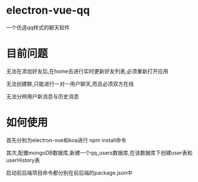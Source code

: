 # electron-vue-qq

一个仿造qq样式的聊天软件

# 目前问题

无法在添加好友后,在home去进行实时更新好友列表,必须重新打开应用

无法创建群,只能进行一对一用户聊天,而且必须双方在线

无法分辨用户新消息与历史消息

# 如何使用

首先分别为electron-vue和koa进行 npm install命令

其次,配置mongoDB数据库,新建一个qq_users数据库,在该数据库下创建user表和userHistory表

启动前后端项目命令都分别在前后端的package.json中

